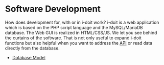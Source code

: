 # Software Development

How does development for, with or in i-doit work? i-doit is a web application which is based on the PHP script language and the MySQL/MariaDB database. The Web GUI is realized in HTML/CSS/JS. We let you see behind the curtains of the software. That is not only useful to expand i-doit functions but also helpful when you want to address the [API](/pages/viewpage.action?pageId=37355644) or read data directly from the database.

*   [Database Model](/display/en/Database+Model)